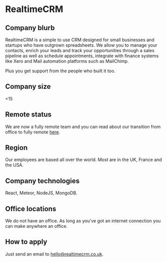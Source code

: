 # RealtimeCRM

## Company blurb

RealtimeCRM is a simple to use CRM designed for small businesses and startups who have outgrown spreadsheets. We allow you to manage your contacts, enrich your leads and track your opportunities through a sales pipeline as well as schedule appointments, integrate with finance systems like Xero and Mail automation platforms such as MailChimp.

Plus you get support from the people who built it too.

## Company size

<15

## Remote status

We are now a fully remote team and you can read about our transition from office to fully remote [here](https://realtimecrm.co.uk/posts/how-we-became-a-remote-team/).

## Region

Our employees are based all over the world. Most are in the UK, France and the USA.

## Company technologies

React, Meteor, NodeJS, MongoDB.

## Office locations

We do not have an office. As long as you've got an internet connection you can make anywhere an office.

## How to apply

Just send an email to hello@realtimecrm.co.uk.